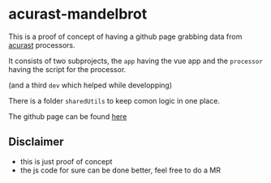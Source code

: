 # acurast-mandelbrot

This is a proof of concept of having a github page grabbing data from [acurast](https://acurast.com) processors.

It consists of two subprojects, the `app` having the vue app and the `processor` having the script for the processor.

(and a third `dev` which helped while developping)

There is a folder `sharedUtils` to keep comon logic in one place.

The github page can be found [here](https://bb4l.github.io/acurast-mandelbrot/index.html)

## Disclaimer

- this is just proof of concept
- the js code for sure can be done better, feel free to do a MR
